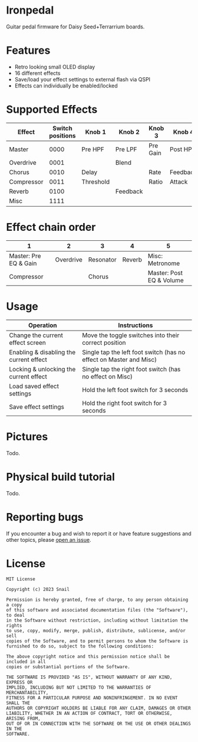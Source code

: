 # Ironpedal
Guitar pedal firmware for Daisy Seed+Terrarrium boards.

# Features
- Retro looking small OLED display
- 16 different effects
- Save/load your effect settings to external flash via QSPI
- Effects can individually be enabled/locked

# Supported Effects
| Effect     | Switch positions | Knob 1    | Knob 2   | Knob 3   | Knob 4   | Knob 5   | Knob 6    |
| ---------- | ---------------- | --------- | -------- | -------- | -------- | -------- | --------- |
| Master     | 0000             | Pre HPF   | Pre LPF  | Pre Gain | Post HPF | Post LPF | Volume    |
| Overdrive  | 0001             |           | Blend    |          |          | Drive    |           |
| Chorus     | 0010             | Delay     |          | Rate     | Feedback |          | Depth     |
| Compressor | 0011             | Threshold |          | Ratio    | Attack   |          | Release   |
| Reverb     | 0100             |           | Feedback |          |          | LPF      |           |
| Misc       | 1111             |           |          |          |          |          | Metronome |

# Effect chain order
| 1                     | 2         | 3         | 4      | 5                        |
| --------------------- | --------- | --------- | ------ | ------------------------ |
| Master: Pre EQ & Gain | Overdrive | Resonator | Reverb | Misc: Metronome          |
| Compressor            |           | Chorus    |        | Master: Post EQ & Volume |

# Usage
| Operation                               | Instructions                                                       |
| --------------------------------------- | ------------------------------------------------------------------ |
| Change the current effect screen        | Move the toggle switches into their correct position               |
| Enabling & disabling the current effect | Single tap the left foot switch (has no effect on Master and Misc) |
| Locking & unlocking the current effect  | Single tap the right foot switch (has no effect on Misc)           |
| Load saved effect settings              | Hold the left foot switch for 3 seconds                            |
| Save effect settings                    | Hold the right foot switch for 3 seconds                           |

# Pictures
Todo.

# Physical build tutorial
Todo.

# Reporting bugs
If you encounter a bug and wish to report it or have feature suggestions and other topics, please [open an issue](https://github.com/snail23/ironpedal/issues).

# License
```
MIT License

Copyright (c) 2023 Snail

Permission is hereby granted, free of charge, to any person obtaining a copy
of this software and associated documentation files (the "Software"), to deal
in the Software without restriction, including without limitation the rights
to use, copy, modify, merge, publish, distribute, sublicense, and/or sell
copies of the Software, and to permit persons to whom the Software is
furnished to do so, subject to the following conditions:

The above copyright notice and this permission notice shall be included in all
copies or substantial portions of the Software.

THE SOFTWARE IS PROVIDED "AS IS", WITHOUT WARRANTY OF ANY KIND, EXPRESS OR
IMPLIED, INCLUDING BUT NOT LIMITED TO THE WARRANTIES OF MERCHANTABILITY,
FITNESS FOR A PARTICULAR PURPOSE AND NONINFRINGEMENT. IN NO EVENT SHALL THE
AUTHORS OR COPYRIGHT HOLDERS BE LIABLE FOR ANY CLAIM, DAMAGES OR OTHER
LIABILITY, WHETHER IN AN ACTION OF CONTRACT, TORT OR OTHERWISE, ARISING FROM,
OUT OF OR IN CONNECTION WITH THE SOFTWARE OR THE USE OR OTHER DEALINGS IN THE
SOFTWARE.
```
